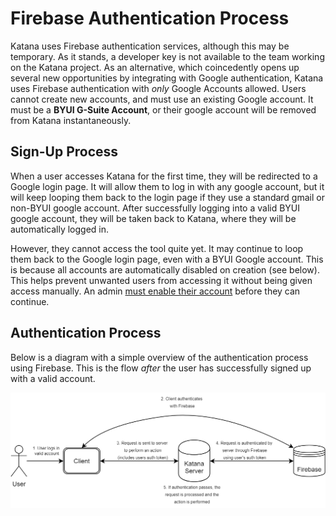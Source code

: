 # Firebase Authentication Process

Katana uses Firebase authentication services, although this may be temporary. As it stands, a developer key is not available to the team working on the Katana project. As an alternative, which coincedently opens up several new opportunities by integrating with Google authentication, Katana uses Firebase authentication with *only* Google Accounts allowed. Users cannot create new accounts, and must use an existing Google account. It must be a **BYUI G-Suite Account**, or their google account will be removed from Katana instantaneously.

## Sign-Up Process

When a user accesses Katana for the first time, they will be redirected to a Google login page. It will allow them to log in with any google account, but it will keep looping them back to the login page if they use a standard gmail or non-BYUI google account. After successfully logging into a valid BYUI google account, they will be taken back to Katana, where they will be automatically logged in.

However, they cannot access the tool quite yet. It may continue to loop them back to the Google login page, even with a BYUI Google account. This is because all accounts are automatically disabled on creation (see below). This helps prevent unwanted users from accessing it without being given access manually. An admin [must enable their account](../processes/enabling-accounts-on-firebase.html) before they can continue.


## Authentication Process

Below is a diagram with a simple overview of the authentication process using Firebase. This is the flow *after* the user has successfully signed up with a valid account. 

![alt text](../images/firebase-auth-process.png "Authentication Process after Signing Up")


